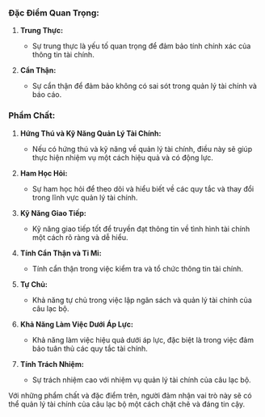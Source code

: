 ### Đặc Điểm Quan Trọng:

1. **Trung Thực:**
    
    - Sự trung thực là yếu tố quan trọng để đảm bảo tính chính xác của thông tin tài chính.
2. **Cẩn Thận:**
    
    - Sự cẩn thận để đảm bảo không có sai sót trong quản lý tài chính và báo cáo.

### Phẩm Chất:

1. **Hứng Thú và Kỹ Năng Quản Lý Tài Chính:**
    
    - Nếu có hứng thú và kỹ năng về quản lý tài chính, điều này sẽ giúp thực hiện nhiệm vụ một cách hiệu quả và có động lực.
2. **Ham Học Hỏi:**
    
    - Sự ham học hỏi để theo dõi và hiểu biết về các quy tắc và thay đổi trong lĩnh vực quản lý tài chính.
3. **Kỹ Năng Giao Tiếp:**
    
    - Kỹ năng giao tiếp tốt để truyền đạt thông tin về tình hình tài chính một cách rõ ràng và dễ hiểu.
4. **Tính Cẩn Thận và Tỉ Mỉ:**
    
    - Tính cẩn thận trong việc kiểm tra và tổ chức thông tin tài chính.
5. **Tự Chủ:**
    
    - Khả năng tự chủ trong việc lập ngân sách và quản lý tài chính của câu lạc bộ.
6. **Khả Năng Làm Việc Dưới Áp Lực:**
    
    - Khả năng làm việc hiệu quả dưới áp lực, đặc biệt là trong việc đảm bảo tuân thủ các quy tắc tài chính.
7. **Tính Trách Nhiệm:**
    
    - Sự trách nhiệm cao với nhiệm vụ quản lý tài chính của câu lạc bộ.

Với những phẩm chất và đặc điểm trên, người đảm nhận vai trò này sẽ có thể quản lý tài chính của câu lạc bộ một cách chặt chẽ và đáng tin cậy.